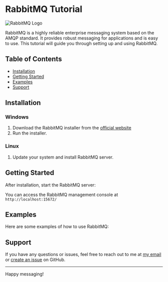 # RabbitMQ Tutorial

![RabbitMQ Logo](https://www.rabbitmq.com/img/logo-rabbitmq.svg)

RabbitMQ is a highly reliable enterprise messaging system based on the AMQP standard. It provides robust messaging for applications and is easy to use. This tutorial will guide you through setting up and using RabbitMQ.

## Table of Contents

- [Installation](#installation)
- [Getting Started](#getting-started)
- [Examples](#examples)
- [Support](#support)

## Installation

### Windows

1. Download the RabbitMQ installer from the [official website](https://www.rabbitmq.com/download.html)
2. Run the installer.

### Linux

1. Update your system and install RabbitMQ server.


## Getting Started

After installation, start the RabbitMQ server:


You can access the RabbitMQ management console at `http://localhost:15672/`


## Examples

Here are some examples of how to use RabbitMQ:


## Support

If you have any questions or issues, feel free to reach out to me at [my email](mailto:tesfayegirma360@gmail.com) or [create an issue](https://github.com/tesfayegirma-116/rabbitmq_tutorial/issues) on GitHub.

---

Happy messaging!
